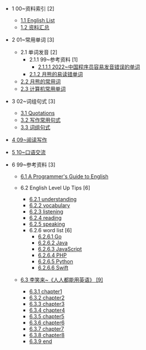   - 1 00~资料索引 [2]
    - [1.1 English List](/00~资料索引/English-List.md)
    - [1.2 资料汇总](/00~资料索引/资料汇总.md)
  - 2 01~常用单词 [3]
    - 2.1 单词发音 [2]
      - 2.1.1 99~参考资料 [1]
        - [2.1.1.1 2022~中国程序员容易发音错误的单词](/01~常用单词/单词发音/99~参考资料/2022~中国程序员容易发音错误的单词.md)
      - [2.1.2 月熊的易读错单词](/01~常用单词/单词发音/月熊的易读错单词.md)
    - [2.2 月熊的常用词](/01~常用单词/月熊的常用词.md)
    - [2.3 计算机常用单词](/01~常用单词/计算机常用单词.md)
  - 3 02~词组句式 [3]
    - [3.1 Quotations](/02~词组句式/Quotations.md)
    - [3.2 写作常用句式](/02~词组句式/写作常用句式.md)
    - [3.3 词组句式](/02~词组句式/词组句式.md)
  - [4 09~阅读写作](/09~阅读写作/README.md)
    
  - [5 10~口语交流](/10~口语交流/README.md)
    
  - 6 99~参考资料 [3]
    - [6.1 A Programmer's Guide to English](/99~参考资料/A%20Programmer's%20Guide%20to%20English/README.md)
      
    - 6.2 English Level Up Tips [6]
      - [6.2.1 understanding](/99~参考资料/English%20Level%20Up%20Tips/1-understanding.md)
      - [6.2.2 vocabulary](/99~参考资料/English%20Level%20Up%20Tips/2-vocabulary.md)
      - [6.2.3 listening](/99~参考资料/English%20Level%20Up%20Tips/3-listening.md)
      - [6.2.4 reading](/99~参考资料/English%20Level%20Up%20Tips/4-reading.md)
      - [6.2.5 speaking](/99~参考资料/English%20Level%20Up%20Tips/5-speaking.md)
      - 6.2.6 word list [6]
        - [6.2.6.1 Go](/99~参考资料/English%20Level%20Up%20Tips/word-list/Go.md)
        - [6.2.6.2 Java](/99~参考资料/English%20Level%20Up%20Tips/word-list/Java.md)
        - [6.2.6.3 JavaScript](/99~参考资料/English%20Level%20Up%20Tips/word-list/JavaScript.md)
        - [6.2.6.4 PHP](/99~参考资料/English%20Level%20Up%20Tips/word-list/PHP.md)
        - [6.2.6.5 Python](/99~参考资料/English%20Level%20Up%20Tips/word-list/Python.md)
        - [6.2.6.6 Swift](/99~参考资料/English%20Level%20Up%20Tips/word-list/Swift.md)
    - [6.3 李笑来~《人人都能用英语》 [9]](/99~参考资料/李笑来~《人人都能用英语》/README.md)
      - [6.3.1 chapter1](/99~参考资料/李笑来~《人人都能用英语》/chapter1.md)
      - [6.3.2 chapter2](/99~参考资料/李笑来~《人人都能用英语》/chapter2.md)
      - [6.3.3 chapter3](/99~参考资料/李笑来~《人人都能用英语》/chapter3.md)
      - [6.3.4 chapter4](/99~参考资料/李笑来~《人人都能用英语》/chapter4.md)
      - [6.3.5 chapter5](/99~参考资料/李笑来~《人人都能用英语》/chapter5.md)
      - [6.3.6 chapter6](/99~参考资料/李笑来~《人人都能用英语》/chapter6.md)
      - [6.3.7 chapter7](/99~参考资料/李笑来~《人人都能用英语》/chapter7.md)
      - [6.3.8 chapter8](/99~参考资料/李笑来~《人人都能用英语》/chapter8.md)
      - [6.3.9 end](/99~参考资料/李笑来~《人人都能用英语》/end.md)